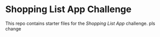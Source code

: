 # Shopping List App Challenge

This repo contains starter files for the *Shopping List App* challenge.
pls change 
